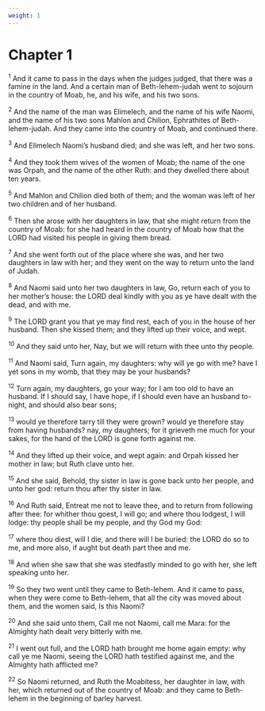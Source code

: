 ```yaml
---
weight: 1
---
```


# Chapter 1

<sup>1</sup> And it came to pass in the days when the judges judged, that there was a famine in the land. And a certain man of Beth-lehem-judah went to sojourn in the country of Moab, he, and his wife, and his two sons. 

<sup>2</sup> And the name of the man was Elimelech, and the name of his wife Naomi, and the name of his two sons Mahlon and Chilion, Ephrathites of Beth-lehem-judah. And they came into the country of Moab, and continued there. 

<sup>3</sup> And Elimelech Naomi’s husband died; and she was left, and her two sons. 

<sup>4</sup> And they took them wives of the women of Moab; the name of the one was Orpah, and the name of the other Ruth: and they dwelled there about ten years. 

<sup>5</sup> And Mahlon and Chilion died both of them; and the woman was left of her two children and of her husband. 

<sup>6</sup> Then she arose with her daughters in law, that she might return from the country of Moab: for she had heard in the country of Moab how that the LORD had visited his people in giving them bread. 

<sup>7</sup> And she went forth out of the place where she was, and her two daughters in law with her; and they went on the way to return unto the land of Judah. 

<sup>8</sup> And Naomi said unto her two daughters in law, Go, return each of you to her mother’s house: the LORD deal kindly with you as ye have dealt with the dead, and with me. 

<sup>9</sup> The LORD grant you that ye may find rest, each of you in the house of her husband. Then she kissed them; and they lifted up their voice, and wept. 

<sup>10</sup> And they said unto her, Nay, but we will return with thee unto thy people. 

<sup>11</sup> And Naomi said, Turn again, my daughters: why will ye go with me? have I yet sons in my womb, that they may be your husbands? 

<sup>12</sup> Turn again, my daughters, go your way; for I am too old to have an husband. If I should say, I have hope, if I should even have an husband to-night, and should also bear sons; 

<sup>13</sup> would ye therefore tarry till they were grown? would ye therefore stay from having husbands? nay, my daughters; for it grieveth me much for your sakes, for the hand of the LORD is gone forth against me. 

<sup>14</sup> And they lifted up their voice, and wept again: and Orpah kissed her mother in law; but Ruth clave unto her. 

<sup>15</sup> And she said, Behold, thy sister in law is gone back unto her people, and unto her god: return thou after thy sister in law. 

<sup>16</sup> And Ruth said, Entreat me not to leave thee, and to return from following after thee: for whither thou goest, I will go; and where thou lodgest, I will lodge: thy people shall be my people, and thy God my God: 

<sup>17</sup> where thou diest, will I die, and there will I be buried: the LORD do so to me, and more also, if aught but death part thee and me. 

<sup>18</sup> And when she saw that she was stedfastly minded to go with her, she left speaking unto her. 

<sup>19</sup> So they two went until they came to Beth-lehem. And it came to pass, when they were come to Beth-lehem, that all the city was moved about them, and the women said, Is this Naomi? 

<sup>20</sup> And she said unto them, Call me not Naomi, call me Mara: for the Almighty hath dealt very bitterly with me. 

<sup>21</sup> I went out full, and the LORD hath brought me home again empty: why call ye me Naomi, seeing the LORD hath testified against me, and the Almighty hath afflicted me? 

<sup>22</sup> So Naomi returned, and Ruth the Moabitess, her daughter in law, with her, which returned out of the country of Moab: and they came to Beth-lehem in the beginning of barley harvest. 


